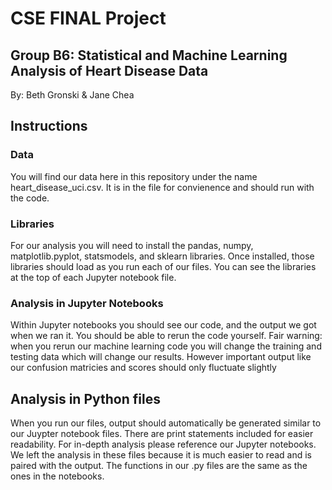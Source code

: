 # CSE FINAL Project
## Group B6: Statistical and Machine Learning Analysis of Heart Disease Data

By: Beth Gronski & Jane Chea

## Instructions
### Data
You will find our data here in this repository under the name heart_disease_uci.csv.
It is in the file for convienence and should run with the code.

### Libraries
For our analysis you will need to install the pandas, numpy, matplotlib.pyplot,
statsmodels, and sklearn libraries. Once installed, those libraries should load
as you run each of our files. You can see the libraries at the top of each
Jupyter notebook file.

### Analysis in Jupyter Notebooks
Within Jupyter notebooks you should see our code, and the output we got when we ran it.
You should be able to rerun the code yourself. Fair warning: when you rerun our machine
learning code you will change the training and testing data which will change our results.
However important output like our confusion matricies and scores should only fluctuate
slightly

## Analysis in Python files
When you run our files, output should automatically be generated similar to our Juypter
notebook files. There are print statements included for easier readability. For in-depth
analysis please reference our Jupyter notebooks. We left the analysis in these files because
it is much easier to read and is paired with the output. The functions in our .py files
are the same as the ones in the notebooks.
